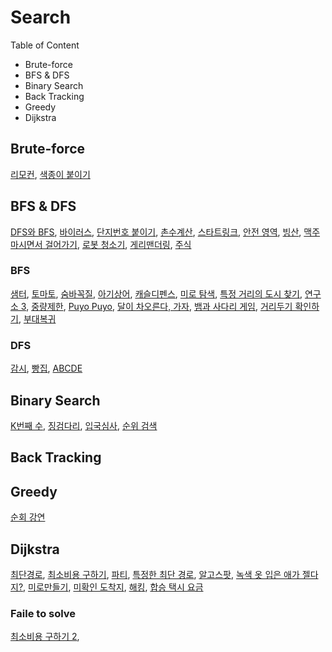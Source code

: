 # Search 

Table of Content
- Brute-force
- BFS & DFS
- Binary Search
- Back Tracking
- Greedy
- Dijkstra

## Brute-force

[리모컨](B1107.md), [색종이 붙이기](B17136.md)

## BFS & DFS

[DFS와 BFS](B1260.md),  [바이러스](B2606.md), [단지번호 붙이기](https://www.acmicpc.net/problem/2667), [촌수계산](https://www.acmicpc.net/problem/2644),  [스타트링크](B5014.md), [안전 영역](B2468.md), [빙산](B2573.md), [맥주 마시면서 걸어가기](B9205.md), [로봇 청소기](B14503.md), [게리맨더링](https://www.acmicpc.net/problem/17471), [주식](B11501.md)

### BFS

[샘터](B18513.md), [토마토](B7569.md), [숨바꼭질](B1697.md), [아기상어](B16236.md), [캐슬디펜스](B17135.md), [미로 탐색](B2178.md), [특정 거리의 도시 찾기](B18352.md), [연구소 3](B17142.md), [중량제한](B1939.md), [Puyo Puyo](B11559.md), [달이 차오른다, 가자](B1194.md), [뱀과 사다리 게임](B16928.md), [거리두기 확인하기](P81302.md), [부대복귀](P132266.md)

### DFS

[감시](B15683.md), [빵집](B3109.md), [ABCDE](B13023.md)


## Binary Search

[K번째 수](B1300.md), [징검다리](P43236.md), [입국심사](P43238.md), [순위 검색](P72412.md)

## Back Tracking

## Greedy

[순회 강연](B2109.md)

## Dijkstra

[최단경로](B1753.md), [최소비용 구하기](B1916.md), [파티](B1238.md), [특정한 최단 경로](B1504.md), [알고스팟](B1261.md), [녹색 옷 입은 애가 젤다지?](B4485.md),   [미로만들기](B2665.md), [미확인 도착지](B9370.md), [해킹](B10282.md), [합승 택시 요금](P72413.md)

### Faile to solve

[최소비용 구하기 2](https://www.acmicpc.net/problem/11779),
